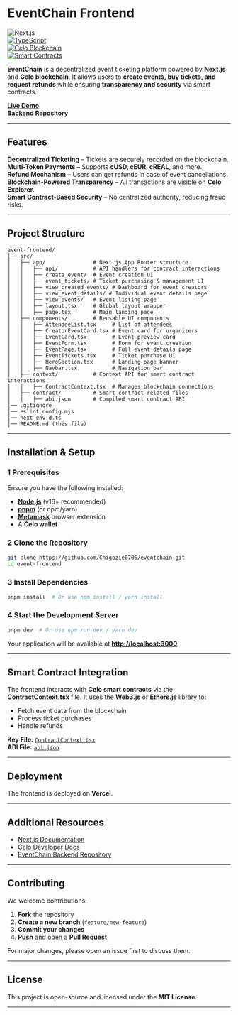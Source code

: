 # **EventChain Frontend**

[![Next.js](https://img.shields.io/badge/Next.js-13+-blue)](https://nextjs.org/)  
[![TypeScript](https://img.shields.io/badge/TypeScript-✔️-blue)](https://www.typescriptlang.org/)  
[![Celo Blockchain](https://img.shields.io/badge/Celo-Blockchain-yellow)](https://celo.org/)  
[![Smart Contracts](https://img.shields.io/badge/Smart_Contracts-Solidity-orange)](https://soliditylang.org/)

**EventChain** is a decentralized event ticketing platform powered by **Next.js** and **Celo blockchain**. It allows users to **create events, buy tickets, and request refunds** while ensuring **transparency and security** via smart contracts.

**[Live Demo](https://eventchain-git-main-chigozie0706s-projects.vercel.app/)**  
**[Backend Repository](../backend/)**

---

## **Features**

**Decentralized Ticketing** – Tickets are securely recorded on the blockchain.  
**Multi-Token Payments** – Supports **cUSD, cEUR, cREAL**, and more.  
**Refund Mechanism** – Users can get refunds in case of event cancellations.  
**Blockchain-Powered Transparency** – All transactions are visible on **Celo Explorer**.  
**Smart Contract-Based Security** – No centralized authority, reducing fraud risks.

---

## **Project Structure**

```plaintext
event-frontend/
│── src/
│   ├── app/               # Next.js App Router structure
│   │   ├── api/           # API handlers for contract interactions
│   │   ├── create_event/  # Event creation UI
│   │   ├── event_tickets/ # Ticket purchasing & management UI
│   │   ├── view_created_events/ # Dashboard for event creators
│   │   ├── view_event_details/ # Individual event details page
│   │   ├── view_events/   # Event listing page
│   │   ├── layout.tsx     # Global layout wrapper
│   │   ├── page.tsx       # Main landing page
│   ├── components/        # Reusable UI components
│   │   ├── AttendeeList.tsx     # List of attendees
│   │   ├── CreatorEventCard.tsx # Event card for organizers
│   │   ├── EventCard.tsx        # Event preview card
│   │   ├── EventForm.tsx        # Form for event creation
│   │   ├── EventPage.tsx        # Full event details page
│   │   ├── EventTickets.tsx     # Ticket purchase UI
│   │   ├── HeroSection.tsx      # Landing page banner
│   │   ├── Navbar.tsx           # Navigation bar
│   ├── context/           # Context API for smart contract interactions
│   │   ├── ContractContext.tsx  # Manages blockchain connections
│   ├── contract/          # Smart contract-related files
│   │   ├── abi.json       # Compiled smart contract ABI
│── .gitignore
│── eslint.config.mjs
│── next-env.d.ts
│── README.md (this file)
```

---

## **Installation & Setup**

### **1 Prerequisites**

Ensure you have the following installed:

- **[Node.js](https://nodejs.org/)** (v16+ recommended)
- **[pnpm](https://pnpm.io/)** (or npm/yarn)
- **[Metamask](https://metamask.io/)** browser extension
- A **Celo wallet**

### **2 Clone the Repository**

```sh
git clone https://github.com/Chigozie0706/eventchain.git
cd event-frontend
```

### **3 Install Dependencies**

```sh
pnpm install  # Or use npm install / yarn install
```

### **4 Start the Development Server**

```sh
pnpm dev  # Or use npm run dev / yarn dev
```

Your application will be available at **[http://localhost:3000](http://localhost:3000)**.

---

## **Smart Contract Integration**

The frontend interacts with **Celo smart contracts** via the **ContractContext.tsx** file. It uses the **Web3.js** or **Ethers.js** library to:

- Fetch event data from the blockchain
- Process ticket purchases
- Handle refunds

**Key File:** [`ContractContext.tsx`](src/context/ContractContext.tsx)  
**ABI File:** [`abi.json`](src/contract/abi.json)

---

## **Deployment**

The frontend is deployed on **Vercel**.

---

## **Additional Resources**

- [Next.js Documentation](https://nextjs.org/docs)
- [Celo Developer Docs](https://docs.celo.org/)
- [EventChain Backend Repository](../backend/)

---

## **Contributing**

We welcome contributions!

1. **Fork** the repository
2. **Create a new branch** (`feature/new-feature`)
3. **Commit your changes**
4. **Push** and open a **Pull Request**

For major changes, please open an issue first to discuss them.

---

## **License**

This project is open-source and licensed under the **MIT License**.

---
